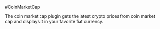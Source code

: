 #CoinMarketCap

The coin market cap plugin gets the latest crypto prices from coin market cap and displays it in your favorite fiat currency.

